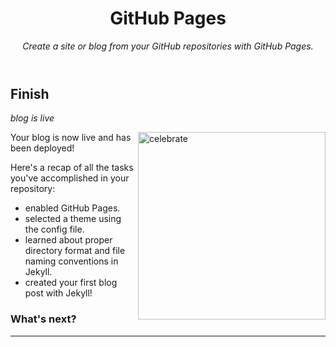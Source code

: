 <header>

<!--
  <<< Author notes: Course header >>>
  Include a 1280×640 image, course title in sentence case, and a concise description in emphasis.
  In your repository settings: enable template repository, add your 1280×640 social image, auto delete head branches.
  Add your open source license, GitHub uses MIT license.
-->

# GitHub Pages

_Create a site or blog from your GitHub repositories with GitHub Pages._

</header>

<!--
  <<< Author notes: Finish >>>
  Review what we learned, ask for feedback, provide next steps.
-->

## Finish

_blog is live_

<img src=https://octodex.github.com/images/constructocat2.jpg alt=celebrate width=300 align=right>

Your blog is now live and has been deployed!

Here's a recap of all the tasks you've accomplished in your repository:

- enabled GitHub Pages.
- selected a theme using the config file.
- learned about proper directory format and file naming conventions in Jekyll.
- created your first blog post with Jekyll!

### What's next?



<footer>

<!--
  <<< Author notes: Footer >>>
  Add a link to get support, GitHub status page, code of conduct, license link.
-->

---

</footer>

